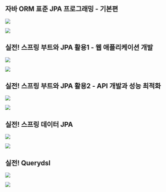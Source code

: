 
## 자바 ORM 표준 JPA 프로그래밍 - 기본편

![](www.inflearn.com_course_ORM-JPA-Basic.png)

![](info8.png)


## 실전! 스프링 부트와 JPA 활용1 - 웹 애플리케이션 개발

![](info3.png)

![](info7.png)
## 실전! 스프링 부트와 JPA 활용2 - API 개발과 성능 최적화

![](info5.png)

![](info6.png)


## 실전! 스프링 데이터 JPA




![](info2.png)


![](inf.png)


## 실전! Querydsl

![](info9.png)

![](info10.png)